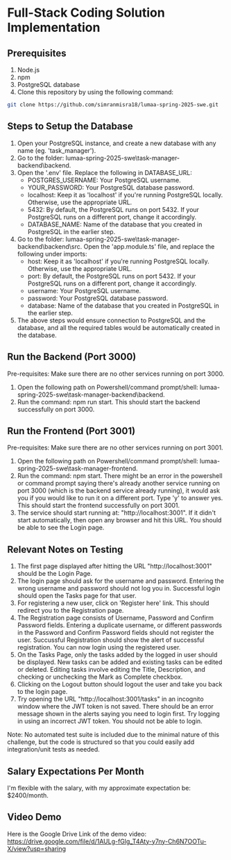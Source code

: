 # Full-Stack Coding Solution Implementation

## Prerequisites

1. Node.js
2. npm
3. PostgreSQL database
4. Clone this repository by using the following command:

```bash
git clone https://github.com/simranmisra18/lumaa-spring-2025-swe.git
```

## Steps to Setup the Database

1. Open your PostgreSQL instance, and create a new database with any name (eg. 'task_manager').
2. Go to the folder: lumaa-spring-2025-swe\task-manager-backend\backend.
3. Open the '.env' file. Replace the following in DATABASE_URL:
   - POSTGRES_USERNAME: Your PostgreSQL username.
   - YOUR_PASSWORD: Your PostgreSQL database password.
   - localhost: Keep it as 'localhost' if you're running PostgreSQL locally. Otherwise, use the appropriate URL.
   - 5432: By default, the PostgreSQL runs on port 5432. If your PostgreSQL runs on a different port, change it accordingly.
   - DATABASE_NAME: Name of the database that you created in PostgreSQL in the earlier step.
4. Go to the folder: lumaa-spring-2025-swe\task-manager-backend\backend\src. Open the 'app.module.ts' file, and replace the following under imports:
   - host: Keep it as 'localhost' if you're running PostgreSQL locally. Otherwise, use the appropriate URL.
   - port: By default, the PostgreSQL runs on port 5432. If your PostgreSQL runs on a different port, change it accordingly.
   - username: Your PostgreSQL username.
   - password: Your PostgreSQL database password.
   - database: Name of the database that you created in PostgreSQL in the earlier step.
5. The above steps would ensure connection to PostgreSQL and the database, and all the required tables would be automatically created in the database.

## Run the Backend (Port 3000)

Pre-requisites: Make sure there are no other services running on port 3000.
1. Open the following path on Powershell/command prompt/shell: lumaa-spring-2025-swe\task-manager-backend\backend.
2. Run the command: npm run start. This should start the backend successfully on port 3000.

## Run the Frontend (Port 3001)

Pre-requisites: Make sure there are no other services running on port 3001.
1. Open the following path on Powershell/command prompt/shell: lumaa-spring-2025-swe\task-manager-frontend.
2. Run the command: npm start. There might be an error in the powershell or command prompt saying there's already another service running on port 3000 (which is the backend service already running), it would ask you if you would like to run it on a different port. Type 'y' to answer yes. This should start the frontend successfully on port 3001.
3. The service should start running at: "http://localhost:3001". If it didn't start automatically, then open any browser and hit this URL. You should be able to see the Login page.

## Relevant Notes on Testing

1. The first page displayed after hitting the URL "http://localhost:3001" should be the Login Page.
2. The login page should ask for the username and password. Entering the wrong username and password should not log you in. Successful login should open the Tasks page for that user.
3. For registering a new user, click on 'Register here' link. This should redirect you to the Registration page.
4. The Registration page consists of Username, Password and Confirm Password fields. Entering a duplicate username, or different passwords in the Password and Confirm Password fields should not register the user. Succussful Registration should show the alert of successful registration. You can now login using the registered user.
5. On the Tasks Page, only the tasks added by the logged in user should be displayed. New tasks can be added and existing tasks can be edited or deleted. Editing tasks involve editing the Title, Description, and checking or unchecking the Mark as Complete checkbox.
6. Clicking on the Logout button should logout the user and take you back to the login page.
7. Try opening the URL "http://localhost:3001/tasks" in an incognito window where the JWT token is not saved. There should be an error message shown in the alerts saying you need to login first. Try logging in using an incorrect JWT token. You should not be able to login.

Note: No automated test suite is included due to the minimal nature of this challenge, but the code is structured so that you could easily add integration/unit tests as needed.

## Salary Expectations Per Month

I'm flexible with the salary, with my approximate expectation be: $2400/month.

## Video Demo

Here is the Google Drive Link of the demo video: https://drive.google.com/file/d/1AULg-fGlg_T4Aty-y7ny-Ch6N7OOTu-X/view?usp=sharing
